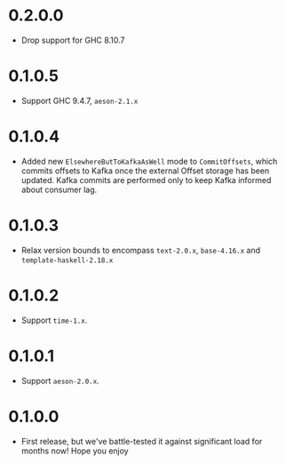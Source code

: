 # 0.2.0.0

- Drop support for GHC 8.10.7

# 0.1.0.5

- Support GHC 9.4.7, `aeson-2.1.x`

# 0.1.0.4

- Added new `ElsewhereButToKafkaAsWell` mode to `CommitOffsets`, which commits offsets to Kafka once the external Offset storage has been updated. Kafka commits are performed only to keep Kafka informed about consumer lag.

# 0.1.0.3

- Relax version bounds to encompass `text-2.0.x`, `base-4.16.x` and `template-haskell-2.18.x`

# 0.1.0.2

- Support `time-1.x`.

# 0.1.0.1

- Support `aeson-2.0.x`.

# 0.1.0.0

- First release, but we've battle-tested it against significant load for months now!
  Hope you enjoy
